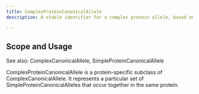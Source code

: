 ```yaml
---
title: ComplexProteinCanonicalAllele
description: A stable identifier for a complex protein allele, based on an aggregation of SimpleProteinCanonicalAlleles.

---
```


Scope and Usage
---------------

See also: ComplexCanonicalAllele, SimpleProteinCanonicalAllele

ComplexProteinCanonicalAllele is a protein-specific subclass of ComplexCanonicalAllele.  It represents a particular set of SimpleProteinCanonicalAlleles that occur together in the same protein.
